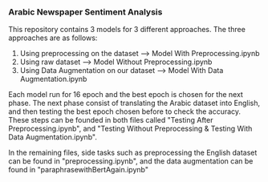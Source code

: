 ### Arabic Newspaper Sentiment Analysis
This repository contains 3 models for 3 different approaches. The three approaches are as follows:
  1) Using preprocessing on the dataset --> Model With Preprocessing.ipynb
  2) Using raw dataset --> Model Without Preprocessing.ipynb
  3) Using Data Augmentation on our dataset --> Model With Data Augmentation.ipynb
 
Each model run for 16 epoch and the best epoch is chosen for the next phase.
The next phase consist of translating the Arabic dataset into English, and then testing the best epoch chosen before to check the accuracy. These steps can be
founded in both files called "Testing After Preprocessing.ipynb", and "Testing Without Preprocessing & Testing With Data Augmentation.ipynb".

In the remaining files, side tasks such as preprocessing the English dataset can be found in "preprocessing.ipynb", and the data augmentation can be found in "paraphrasewithBertAgain.ipynb"
